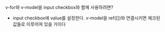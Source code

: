 v-for와 v-model을 input checkbox와 함께 사용하려면?
- input checkbox에 value를 설정한다. v-model을 ref([])와 연결시키면 체크된 값들로 이루어져 있을 거이다